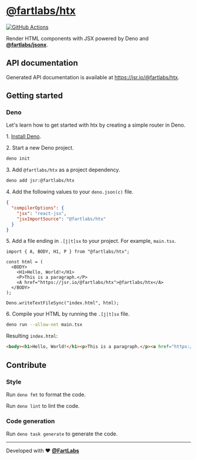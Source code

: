 # [@fartlabs/htx](https://jsr.io/@fartlabs/htx)

[![GitHub Actions](https://github.com/FartLabs/htx/actions/workflows/check.yaml/badge.svg)](https://github.com/FartLabs/htx/actions/workflows/check.yaml)

Render HTML components with JSX powered by Deno and
[**@fartlabs/jsonx**](https://jsr.io/@fartlabs/jsonx).

## API documentation

Generated API documentation is available at <https://jsr.io/@fartlabs/htx>.

## Getting started

### Deno

Let's learn how to get started with htx by creating a simple router in Deno.

1\. [Install Deno](https://docs.deno.com/runtime/manual).

2\. Start a new Deno project.

```sh
deno init
```

3\. Add `@fartlabs/htx` as a project dependency.

```sh
deno add jsr:@fartlabs/htx
```

4\. Add the following values to your `deno.json(c)` file.

```json
{
  "compilerOptions": {
    "jsx": "react-jsx",
    "jsxImportSource": "@fartlabs/htx"
  }
}
```

5\. Add a file ending in `.[j|t]sx` to your project. For example, `main.tsx`.

```tsx
import { A, BODY, H1, P } from "@fartlabs/htx";

const html = (
  <BODY>
    <H1>Hello, World!</H1>
    <P>This is a paragraph.</P>
    <A href="https://jsr.io/@fartlabs/htx">@fartlabs/htx</A>
  </BODY>
);

Deno.writeTextFileSync("index.html", html);
```

6\. Compile your HTML by running the `.[j|t]sx` file.

```sh
deno run --allow-net main.tsx
```

Resulting `index.html`:

```html
<body><h1>Hello, World!</h1><p>This is a paragraph.</p><a href="https://jsr.io/@fartlabs/htx">@fartlabs/htx</a></body>
```

## Contribute

### Style

Run `deno fmt` to format the code.

Run `deno lint` to lint the code.

### Code generation

Run `deno task generate` to generate the code.

---

Developed with ❤️ [**@FartLabs**](https://github.com/FartLabs)
